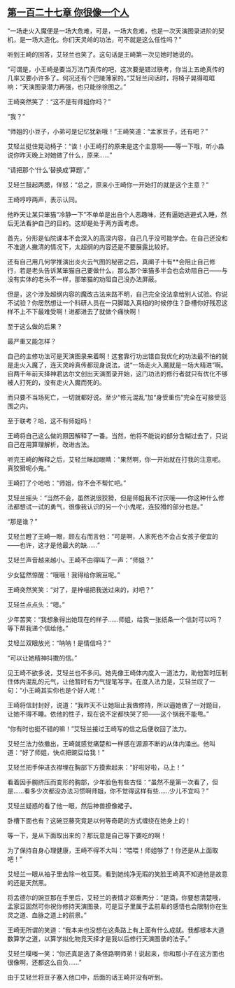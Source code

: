 ## [第一百二十七章 你很像一个人](https://www.xxbiquge.com/11_11207/5463550.html)


  “一场走火入魔便是一场大危难，可是，一场大危难，也是一次天演图录进阶的契机，是一场大造化。你们天灵岭的功法，可不就是这么任性吗？”

  听到王崎的回答，艾轻兰也笑了。这句话是王崎第一次见她时她说的。

  “可谓是，小王崎是要当万法门真传的吧，这次要是错过联考，你当上五绝真传的几率又要小许多了。何况还有个巴陵薄家的。”艾轻兰问话时，将椅子晃得哐哐响：“天演图录潜力再强，也只能徐徐图之。”

  王崎突然笑了：“这不是有师姐你吗？”

  “我？”

  “师姐的小豆子，小弟可是记忆犹新哦！”王崎笑道：“孟家豆子，还有吧？”

  艾轻兰挺住晃动椅子：“诶！小王崎打的原来是这个主意啊——等一下哦，听小淼说你昨天晚上对她做了什么，原来……”

  “请把那个‘什么’替换成‘算题’。”

  艾轻兰鼓起两腮，佯怒：“总之，原来小王崎你一开始打的就是这个主意？”

  王崎哼哼两声，表示认同。

  他昨天让某只笨猫“冷静一下”不单单是出自个人恶趣味，还有逼她逃避式入睡，然后无法看护自己的目的。这却是处于两方面考虑。

  首先，分形是仙院课本不会深入的高深内容，自己几乎没可能学会。在自己还没和不准道人撇清的情况下，太超纲的内容还是不要展露比较好。

  还有自己用几何学推演出炎火云气图的秘密之后，真阐子十有**会阻止自己修行，若是老头告诉某笨猫自己要做什么，那么那个笨猫多半会也会劝阻自己——与没有实体的老头不一样，那笨猫的劝阻自己没办法屏蔽。

  但是，这个涉及超纲内容的魔改古法来路不明，自己完全没法拿给别人试验。你说不试验？你居然想让一个科研人员在一只脚踏入真相的时候停住？卧槽你好残忍这样不上不下最难受啊！进都进去了就做个痛快啊！

  至于这么做的后果？

  最严重又能怎样？

  自己的主修功法可是天演图录来着啊！这套靠行功出错自我优化的功法最不怕的就是走火入魔了，连天灵岭真传都现身说法，说“一场走火入魔就是一场大精进”啊。自两千年前天择神君达尔文创出天演图录开始，这门功法的修行者就只有优化不够被人打死的，没有走火入魔而死的。

  而只要不当场死亡，一切就都好说。至少“修元混乱”加“身受重伤”完全在可接受范围之内。

  至于联考？哈，这不有师姐吗！

  王崎将自己这么做的原因解释了一番。当然，他将不能说的部分含糊过去了，只说自己在用算理解析，改进古法。

  听完王崎的解释之后，艾轻兰眯起眼睛：“果然啊，你一开始就在打我的注意呢。真狡猾呢小鬼。”

  王崎打了个哈哈：“师姐，你不会不帮忙吧。”

  艾轻兰摇头：“当然不会，虽然说很狡猾，但是师姐我不讨厌哦——你这种什么修法都想试一试的勇气，很像我认识的另一个小鬼呢，连狡猾的部分也是。”

  “那是谁？”

  艾轻兰瞪了王崎一眼，顾左右而言他：“可是啊，人家死也不会占女孩子便宜的——也许，这才是他最大的缺……”

  艾轻兰声音越来越小。王崎不由得叫了一声：“师姐？”

  少女猛然惊醒：“哦哦！我得给你豌豆呢。”

  王崎突然笑笑：“对了，是梓喵把我送过来的，对吧？”

  艾轻兰点点头：“嗯。”

  少年苦笑：“我想象得出她现在的样子……师姐，给我一张纸条一个信封可以吗？等下帮我递个信给他。”

  艾轻兰双眼放光：“呐呐！是情信吗？”

  “可以让她精神抖擞的信。”

  见王崎不欲多说，艾轻兰也不多问。她先像王崎体内度入一道法力，助他暂时压制住体内混乱的元气，让他暂时有力气提笔写字。在度入法力是，艾轻兰叹了一句：“小王崎其实你也是个好人呢！”

  王崎将信封封好，说道：“我昨天不让她阻止我做修持，所以逼她做了一对题目，让她不得不睡。依他的性子，现在说不定都快哭了把——这个锅我不能甩。”

  “你有时也挺不错的嘛！”艾轻兰接过王崎写的信之后便收回了法力。

  艾轻兰法力依撤出，王崎就感觉痛楚和一样感在源源不断的从体内涌出。他叫道：“好了师姐，快点把豌豆给我！”

  艾轻兰把手伸进衣襟埋在胸部下方摸索起来：“好啦好啦，马上！”

  看着因手腕挤压而变形的胸部，少年脸色有些古怪：“虽然不是第一次看了，但是……看多少次都没办法习惯啊师姐，你不觉得这样有些……少儿不宜吗？”

  艾轻兰疑惑的看了他一眼，然后神兽撩像裙子。

  卧槽下面也有？这碗豆藤究竟是以何等奇葩的方式缠绕在她身上的！

  等一下，是从下面取出来的？那玩意是自己等下要吃的啊！

  为了保持自身心理健康，王崎不得不大叫：“喂喂！师姐够了！你还是从上面取吧！”

  艾轻兰一眼从袖子里去除一枚豆荚。看到她纯净无瑕的笑脸王崎真不知道他是故意的还是天然黑。

  将孟德尔的豌豆那在手里后，艾轻兰的表情才郑重两分：“是滴，你要想清楚哦，孟家豆固然可你祝你修持天演图录，可是豆子里属于孟前辈的感悟也会限制你在生灵之道、血脉之道上的前景。”

  王崎无所谓的笑道：“我本来也没想在这条路上有上面有什么成就。我都根本大道数算学之道，以算学拟化物竞天择才是我以后修行天演图录的法子。”

  艾轻兰噗嗤一笑：“你还真是选了条怪路啊师弟！说起来，你和那小子在这方面也很像啊，还都这么自负……”

  由于艾轻兰将豆子塞入他口中，后面的话王崎并没有听到。
